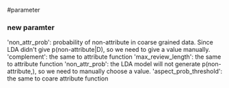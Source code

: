 #parameter
### new paramter
'non_attr_prob': probability of non-attribute in coarse grained data. Since LDA didn't give p(non-attribute|D), so we need to give a value manually.
'complement': the same to attribute function
'max_review_length': the same to attribute function
'non_attr_prob': the LDA model will not generate p(non-attribute,), so we need to manually choose a value.
'aspect_prob_threshold': the same to coare attribute function
